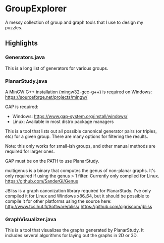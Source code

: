 # GroupExplorer

A messy collection of group and graph tools that I use to design my puzzles.


## Highlights

### Generators.java

This is a long list of generators for various groups. 

### PlanarStudy.java

A MinGW G++ installation (mingw32-gcc-g++) is required on Windows:
https://sourceforge.net/projects/mingw/

GAP is required:
 * Windows: https://www.gap-system.org/install/windows/
 * Linux: Available in most distro package managers

This is a tool that lists out all possible canonical generator pairs (or triples, etc) for a given group.  There are many options for filtering the results.

Note: this only works for small-ish groups, and other manual methods are required for larger ones.

GAP must be on the PATH to use PlanarStudy.

multigenus is a binary that computes the genus of non-planar graphs.  It's only required if using the genus > 1 filter.  Currently only compiled for Linux.
https://github.com/SanderGi/Genus

JBliss is a graph canonization library required for PlanarStudy.  I've only compiled it for Linux and Windows x86_64, but it should be possible to compile it for other platforms using the source here:
http://www.tcs.hut.fi/Software/bliss/
https://github.com/cjgriscom/jbliss

### GraphVisualizer.java

This is a tool that visualizes the graphs generated by PlanarStudy.  It includes several algorithms for laying out the graphs in 2D or 3D.
